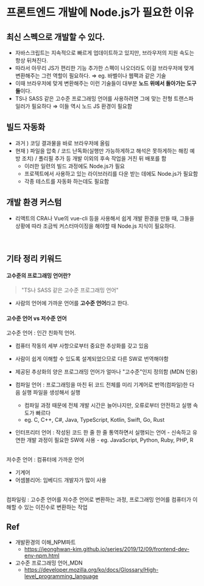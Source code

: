 # 프론트엔드 개발에 Node.js가 필요한 이유

## 최신 스펙으로 개발할 수 있다.

- 자바스크립트는 지속적으로 빠르게 업데이트하고 있지만, 브라우저의 지원 속도는 항상 뒤쳐진다.
- 따라서 아무리 JS가 편리한 기능 추가한 스펙이 나오더라도 이걸 브라우저에 맞게 변환해주는 그런 역할이 필요하다. ⇒ eg. 바벨이나 웹팩과 같은 기술
- 이때 브라우저에 맞게 변환해주는 이런 기술들이 대부분 **노드 위에서 돌아가는 도구들**이다.
- TS나 SASS 같은 고수준 프로그래밍 언어를 사용하려면 그에 맞는 전형 트랜스파일러가 필요하다 ⇒ 이들 역시 노드 JS 환경이 필요함

## 빌드 자동화

- 과거 ) 코딩 결과물을 바로 브라우저에 올림
- 현재 ) 파일을 압축 / 코드 난독화(실행만 가능하게하고 해석은 못하게하는 해킹 예방 조치) / 폴리필 추가 등 개발 이외의 후속 작업을 거친 뒤 배포를 함
  - 이러한 일련의 빌드 과정에도 Node.js가 필요
  - 프로젝트에서 사용하고 있는 라이브러리를 다운 받는 데에도 Node.js가 필요함
  - 각종 테스트를 자동화 하는데도 필요함

## 개발 환경 커스텀

- 리액트의 CRA나 Vue의 vue-cli 등을 사용해서 쉽게 개발 환경을 만들 때, 그들을 상황에 따라 조금씩 커스터마이징을 해야할 때 Node.js 지식이 필요하다.

<br />

## 기타 정리 키워드

#### 고수준의 프로그래밍 언어란?

> "TS나 SASS 같은 고수준 프로그래밍 언어"

- 사람의 언어에 가까운 언어를 **고수준 언어**라고 한다.

#### 고수준 언어 vs 저수준 언어

고수준 언어 : 인간 친화적 언어.

- 컴퓨터 작동의 세부 사항으로부터 중요한 추상화를 갖고 있음
- 사람이 쉽게 이해할 수 있도록 설계되었으므로 다른 SW로 번역해야함
- 제공된 추상화의 양은 프로그래밍 언어가 얼마나 "고수준"인지 정의함 (MDN 인용)

- 컴파일 언어 : 프로그래밍을 마친 뒤 코드 전체를 미리 기계어로 번역(컴파일)한 다음 실행 파일을 생성해서 실행
  - 컴파일 과정 때문에 전체 개발 시간은 늘어나지만, 오류로부터 안전하고 실행 속도가 빠르다
  - eg. C, C++, C#, Java, TypeScript, Kotlin, Swift, Go, Rust
- 인터프리터 언어 : 작성된 코드 한 줄 한 줄 통역하면서 실행되는 언어 - 신속하고 유연한 개발 과정이 필요한 SW에 사용 - eg. JavaScript, Python, Ruby, PHP, R

<br />
저수준 언어 : 컴퓨터에 가까운 언어

- 기계어
- 어셈블리어: 임베디드 개발자가 많이 사용

<br />
컴파일링 : 고수준 언어를 저수준 언어로 변환하는 과정, 프로그래밍 언어를 컴퓨터가 이해할 수 있는 이진수로 변환하는 작업

## Ref

- 개발환경의 이해\_NPM파트
  - https://jeonghwan-kim.github.io/series/2019/12/09/frontend-dev-env-npm.html
- 고수준 프로그래밍 언어\_MDN
  - https://developer.mozilla.org/ko/docs/Glossary/High-level_programming_language
